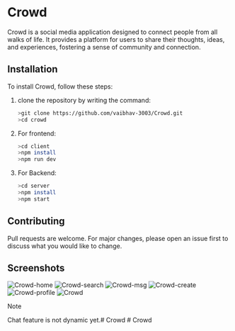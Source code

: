 # Crowd
Crowd is a social media application designed to connect people from all walks of life. It provides a platform for users to share their thoughts, ideas, and experiences, fostering a sense of community and connection.
## Installation
To install Crowd, follow these steps:
1. clone the repository by writing the command:
   
   ```bash
   >git clone https://github.com/vaibhav-3003/Crowd.git
   >cd crowd
2. For frontend:
   ```bash
   >cd client
   >npm install
   >npm run dev
3. For Backend:
   ```bash
   >cd server
   >npm install
   >npm start
## Contributing
Pull requests are welcome. For major changes, please open an issue first to discuss what you would like to change.
## Screenshots
![Crowd-home](https://github.com/vaibhav-3003/Crowd/assets/105808552/bbe2d996-519a-49bd-bce2-85b25beb3643)
![Crowd-search](https://github.com/vaibhav-3003/Crowd/assets/105808552/61a6c2f6-ca8b-473a-8713-768808568694)
![Crowd-msg](https://github.com/vaibhav-3003/Crowd/assets/105808552/812b482e-984f-432d-8e5a-cffad1f125d3)
![Crowd-create](https://github.com/vaibhav-3003/Crowd/assets/105808552/a55cd555-efa1-4960-8b1d-848a740862b6)
![Crowd-profile](https://github.com/vaibhav-3003/Crowd/assets/105808552/1e147458-8da3-456b-b725-b09b085d1193)
![Crowd](https://github.com/vaibhav-3003/Crowd/assets/105808552/94939e1b-ce8a-4b49-9273-5224be276c2d)

> [!NOTE]
> Chat feature is not dynamic yet.#   C r o w d  
 #   C r o w d  
 